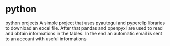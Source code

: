 # python
python projects
A simple project that uses pyautogui and pyperclip libraries to download an excel file.
After that pandas and openpyxl are used to read and obtain informations in the tables.
In the end an automatic email is sent to an account with useful informations
